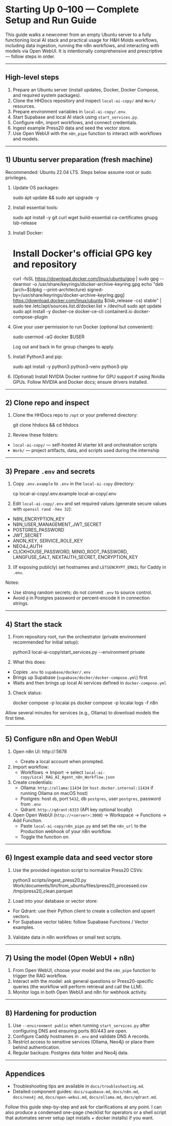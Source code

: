 # Starting Up 0–100 — Complete Setup and Run Guide

This guide walks a newcomer from an empty Ubuntu server to a fully functioning local AI stack and practical usage for H&H Molds workflows, including data ingestion, running the n8n workflows, and interacting with models via Open WebUI. It is intentionally comprehensive and prescriptive — follow steps in order.

---

## High-level steps
1. Prepare an Ubuntu server (install updates, Docker, Docker Compose, and required system packages).
2. Clone the HHDocs repository and inspect `local-ai-copy/` and `Work/` resources.
3. Prepare environment variables in `local-ai-copy/.env`.
4. Start Supabase and local AI stack using `start_services.py`.
5. Configure n8n, import workflows, and connect credentials.
6. Ingest example Press20 data and seed the vector store.
7. Use Open WebUI with the `n8n_pipe` function to interact with workflows and models.

---

## 1) Ubuntu server preparation (fresh machine)

Recommended: Ubuntu 22.04 LTS. Steps below assume root or sudo privileges.

1. Update OS packages:

    sudo apt update && sudo apt upgrade -y

2. Install essential tools:

    sudo apt install -y git curl wget build-essential ca-certificates gnupg lsb-release

3. Install Docker:

    # Install Docker's official GPG key and repository
    curl -fsSL https://download.docker.com/linux/ubuntu/gpg | sudo gpg --dearmor -o /usr/share/keyrings/docker-archive-keyring.gpg
    echo \"deb [arch=$(dpkg --print-architecture) signed-by=/usr/share/keyrings/docker-archive-keyring.gpg] https://download.docker.com/linux/ubuntu $(lsb_release -cs) stable\" | sudo tee /etc/apt/sources.list.d/docker.list > /dev/null
    sudo apt update
    sudo apt install -y docker-ce docker-ce-cli containerd.io docker-compose-plugin

4. Give your user permission to run Docker (optional but convenient):

    sudo usermod -aG docker $USER

   Log out and back in for group changes to apply.

5. Install Python3 and pip:

    sudo apt install -y python3 python3-venv python3-pip

6. (Optional) Install NVIDIA Docker runtime for GPU support if using Nvidia GPUs. Follow NVIDIA and Docker docs; ensure drivers installed.

---

## 2) Clone repo and inspect

1. Clone the HHDocs repo to `/opt` or your preferred directory:

    git clone <path-to-repo> hhdocs && cd hhdocs

2. Review these folders:
- `local-ai-copy/` — self-hosted AI starter kit and orchestration scripts
- `Work/` — project artifacts, data, and scripts used during the internship

---

## 3) Prepare `.env` and secrets

1. Copy `.env.example` to `.env` in the `local-ai-copy` directory:

    cp local-ai-copy/.env.example local-ai-copy/.env

2. Edit `local-ai-copy/.env` and set required values (generate secure values with `openssl rand -hex 32`):
- N8N_ENCRYPTION_KEY
- N8N_USER_MANAGEMENT_JWT_SECRET
- POSTGRES_PASSWORD
- JWT_SECRET
- ANON_KEY, SERVICE_ROLE_KEY
- NEO4J_AUTH
- CLICKHOUSE_PASSWORD, MINIO_ROOT_PASSWORD, LANGFUSE_SALT, NEXTAUTH_SECRET, ENCRYPTION_KEY

3. (If exposing publicly) set hostnames and `LETSENCRYPT_EMAIL` for Caddy in `.env`.

Notes:
- Use strong random secrets; do not commit `.env` to source control.
- Avoid `@` in Postgres password or percent-encode it in connection strings.

---

## 4) Start the stack

1. From repository root, run the orchestrator (private environment recommended for initial setup):

    python3 local-ai-copy/start_services.py --environment private

2. What this does:
- Copies `.env` to `supabase/docker/.env`
- Brings up Supabase (`supabase/docker/docker-compose.yml`) first
- Waits and then brings up local AI services defined in `docker-compose.yml`

3. Check status:

    docker compose -p localai ps
    docker compose -p localai logs -f n8n

Allow several minutes for services (e.g., Ollama) to download models the first time.

---

## 5) Configure n8n and Open WebUI

1. Open n8n UI: http://<server-ip-or-hostname>:5678
   - Create a local account when prompted.
2. Import workflow:
   - Workflows → Import → select `local-ai-copy/Local_RAG_AI_Agent_n8n_Workflow.json`
3. Create credentials:
   - Ollama: `http://ollama:11434` (or `host.docker.internal:11434` if running Ollama on macOS host)
   - Postgres: host `db`, port `5432`, db `postgres`, user `postgres`, password from `.env`
   - Qdrant: `http://qdrant:6333` (API key optional locally)
4. Open Open WebUI (`http://<server>:3000`) → Workspace → Functions → Add Function.
   - Paste `local-ai-copy/n8n_pipe.py` and set the `n8n_url` to the Production webhook of your n8n workflow.
   - Toggle the function on.

---

## 6) Ingest example data and seed vector store

1. Use the provided ingestion script to normalize Press20 CSVs:

    python3 scripts/ingest_press20.py Work/documents/llm/from_ubuntu/files/press20_processed.csv /tmp/press20_clean.parquet

2. Load into your database or vector store:
- For Qdrant: use their Python client to create a collection and upsert vectors.
- For Supabase vector tables: follow Supabase Functions / Vector examples.

3. Validate data in n8n workflows or small test scripts.

---

## 7) Using the model (Open WebUI + n8n)

1. From Open WebUI, choose your model and the `n8n_pipe` function to trigger the RAG workflow.
2. Interact with the model: ask general questions or Press20-specific queries (the workflow will perform retrieval and call the LLM).
3. Monitor logs in both Open WebUI and n8n for webhook activity.

---

## 8) Hardening for production

1. Use `--environment public` when running `start_services.py` after configuring DNS and ensuring ports 80/443 are open.
2. Configure Caddy hostnames in `.env` and validate DNS A records.
3. Restrict access to sensitive services (Ollama, Neo4j) or place them behind authentication.
4. Regular backups: Postgres data folder and Neo4j data.

---

## Appendices

- Troubleshooting tips are available in `docs/troubleshooting.md`.
- Detailed component guides: `docs/supabase.md`, `docs/n8n.md`, `docs/neo4j.md`, `docs/open-webui.md`, `docs/ollama.md`, `docs/qdrant.md`.


Follow this guide step-by-step and ask for clarifications at any point. I can also produce a condensed one-page checklist for operators or a shell script that automates server setup (apt installs + docker installs) if you want.